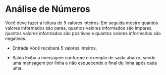 # Análise de Números

Você deve fazer a leitura de 5 valores inteiros.
Em seguida mostre quantos valores informados são pares,
quantos valores informados são ímpares,
quantos valores informados são positivos e
quantos valores informados são negativos.

- Entrada
Você receberá 5 valores inteiros.

- Saída
Exiba a mensagem conforme o exemplo de saída abaixo, sendo uma mensagem por
linha e não esquecendo o final de linha após cada uma.
